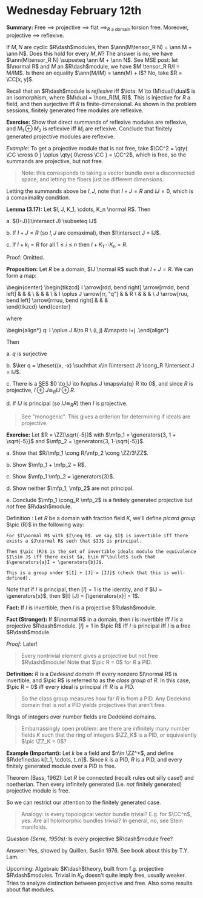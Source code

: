 # Wednesday February 12th

**Summary:**
Free $\implies$ projective $\implies$ flat $\implies_{R \text{ a domain }}$ torsion free.
Moreover, projective $\implies$ reflexive.

If $M, N$ are cyclic $R\dash$modules, then $\ann(M\tensor_R N) = \ann M + \ann N$.
Does this hold for every $M, N$? 
The answer is no; we have $\ann(M\tensor_R N) \supseteq \ann M + \ann N$.
See MSE post: let $I\normal R$ and $M$ an $R\dash$module, we have $M \tensor_R R/I = M/IM$.
Is there an equality $\ann(M/IM) = \ann(M) + I$?
No, take $R = \CC[x, y]$.

Recall that an $R\dash$module is *reflexive* iff $\iota: M \to (M\dual)\dual$ is an isomorphism, where $M\dual = \hom_R(M, R)$.
This is injective for $R$ a field, and then surjective iff $R$ is finite-dimensional.
As shown in the problem sessions, finitely generated free modules are reflexive.

**Exercise:**
Show that direct summands of reflexive modules are reflexive, and $M_1 \oplus M_2$ is reflexive iff $M_i$ are reflexive.
Conclude that finitely generated projective modules are reflexive. 

*Example*:
To get a projective module that is not free, take
$\CC^2 = \qty{ \CC \cross 0  } \oplus \qty{ 0\cross \CC  } = \CC^2$, which is free, so the summands are projective, but not free.

> Note: this corresponds to taking a vector bundle over a disconnected space, and letting the fibers just be different dimensions.

Letting the summands above be $I, J$, note that $I+J = R$ and $IJ = 0$, which is a comaximality condition.

**Lemma (3.17):**
Let $I, J, K_1, \cdots, K_n \normal R$.
Then

a. $(I+J)(I\intersect J) \subseteq IJ$

b. If $I+J = R$ (so $I,J$ are comaximal), then $I\intersect J = IJ$. 

c. If $I+ k_i = R$ for all $1\leq i \leq n$ then $I + K_1\cdots K_n = R$.

Proof:
Omitted.

**Proposition:**
Let $R$ be a domain, $IJ \normal R$ such that $I+J = R$.
We can form a map:

\begin{center}
\begin{tikzcd}
I \arrow[rdd, bend right] \arrow[rrrdd, bend left] &                            &  &   \\
                                                   &                            &  &   \\
                                                   & I \oplus J \arrow[rr, "q"] &  & R \\
                                                   &                            &  &   \\
J \arrow[ruu, bend left] \arrow[rrruu, bend right] &                            &  &  
\end{tikzcd}
\end{center}

where

\begin{align*}
q: I \oplus J &\to R \\
(i, j) &\mapsto i+j
.\end{align*}

Then

a. $q$ is surjective

b. $\ker q = \theset{(x, -x) \suchthat x\in I\intersect J} \cong_R I\intersect J = IJ$.

c. There is a SES $0 \to IJ \to I\oplus J \mapsvia{q} R \to 0$, and since $R$ is projective, $I \oplus J \cong_R IJ \oplus R$.

d. If $IJ$ is principal (so $IJ \cong_R R$) then $I$ is projective.

> See "monogenic". This gives a criterion for determining if ideals are projective.

**Exercise:**
Let $R =  \ZZ[\sqrt{-5}]$ with $\mfp_1 = \generators{3, 1 + \sqrt{-5}}$ and $\mfp_2 = \generators{3, 1-\sqrt{-5}}$.

a. Show that $R/\mfp_1 \cong R/\mfp_2 \cong \ZZ/3\ZZ$.

b. Show $\mfp_1 + \mfp_2 = R$.

c. Show $\mfp_1 \mfp_2 = \generators{3}$.

d. Show neither $\mfp_1, \mfp_2$ are not principal.

e. Conclude $\mfp_1 \cong_R \mfp_2$ is a finitely generated projective but *not* free $R\dash$module.

Definition
:   Let $R$ be a domain with fraction field $K$, we'll define *picard group* $\pic (R)$ in the following way:
  
    For $I\normal R$ with $I\neq 0$. we say $I$ is invertible iff there exists a $J\normal R$ such that $IJ$ is principal.
    
    Then $\pic (R)$ is the set of invertible ideals modulo the equivalence $I\sim J$ iff there exist $a, b\in R^\bullet$ such that $\generators{a}I = \generators{b}J$.

    This is a group under $[I] + [J] = [IJ]$ (check that this is well-defined).

Note that if $I$ is principal, then $[I] = 1$ is the identity, and if $IJ = \generators{x}$, then $[I] [J] = [\generators{x}] = 1$.

**Fact:**
If $I$ is invertible, then $I$ is a projective $R\dash$module.

**Fact (Stronger):**
If $I\normal R$ in a domain, then $I$ is invertible iff $I$ is a projective $R\dash$module.
$[I] = 1$ in $\pic R$ iff $I$ is principal iff $I$ is a free $R\dash$module.

*Proof:*
Later!

> Every nontrivial element gives a projective but not free $R\dash$module!
> Note that $\pic R = 0$ for $R$ a PID.

**Definition:**
$R$ is a *Dedekind domain* iff every nonzero $I\normal R$ is invertible, and $\pic R$ is referred to as the *class group* of $R$.
In this case, $\pic R = 0$ iff every ideal is principal iff $R$ is a PID.

> So the class group measures how far $R$ is from a PID.
> Any Dedekind domain that is not a PID yields projectives that aren't free.

Rings of integers over number fields are Dedekind domains.

> Embarrassingly open problem: are there are infinitely many number fields $K$ such that the ring of integers $\ZZ_K$ is a PID, or equivalently $\pic \ZZ_K = 0$?

**Example (Important):**
Let $k$ be a field and $n\in \ZZ^+$, and define $R\definedas k[t_1, \cdots, t_n]$.
Since $k$ is a PID, $R$ is a PID, and every finitely generated module over a PID is free.

Theorem (Bass, 1962):
Let $R$ be connected (recall: rules out silly case!) and noetherian.
Then every infinitely generated (i.e. *not* finitely generated) projective module is free.

So we can restrict our attention to the finitely generated case.

> Analogy: is every topological vector bundle trivial? E.g. for $\CC^n$, yes. 
> Are all holomorphic bundles trivial? In general, no, see Stein manifolds.

*Question (Serre, 1950s):*
Is every projective $R\dash$module free?

Answer: 
Yes, showed by Quillen, Suslin 1976.
See book about this by T.Y. Lam.

Upcoming:
Algebraic $K\dash$theory, built from f.g. projective $R\dash$modules.
Trivial in $K_0$ doesn't quite imply free, usually weaker.
Tries to analyze distinction between projective and free.
Also some results about flat modules.
